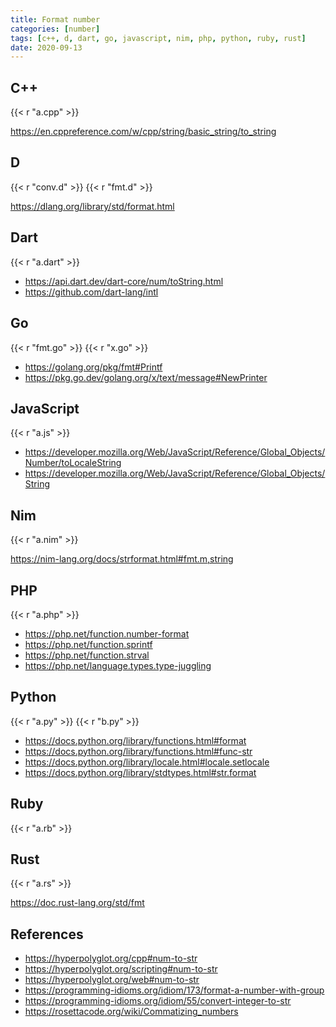```yaml
---
title: Format number
categories: [number]
tags: [c++, d, dart, go, javascript, nim, php, python, ruby, rust]
date: 2020-09-13
---
```


## C++

{{< r "a.cpp" >}}

<https://en.cppreference.com/w/cpp/string/basic_string/to_string>

## D

{{< r "conv.d" >}}
{{< r "fmt.d" >}}

<https://dlang.org/library/std/format.html>

## Dart

{{< r "a.dart" >}}

- <https://api.dart.dev/dart-core/num/toString.html>
- <https://github.com/dart-lang/intl>

## Go

{{< r "fmt.go" >}}
{{< r "x.go" >}}

- <https://golang.org/pkg/fmt#Printf>
- <https://pkg.go.dev/golang.org/x/text/message#NewPrinter>

## JavaScript

{{< r "a.js" >}}

- <https://developer.mozilla.org/Web/JavaScript/Reference/Global_Objects/Number/toLocaleString>
- <https://developer.mozilla.org/Web/JavaScript/Reference/Global_Objects/String>

## Nim

{{< r "a.nim" >}}

<https://nim-lang.org/docs/strformat.html#fmt.m,string>

## PHP

{{< r "a.php" >}}

- <https://php.net/function.number-format>
- <https://php.net/function.sprintf>
- <https://php.net/function.strval>
- <https://php.net/language.types.type-juggling>

## Python

{{< r "a.py" >}}
{{< r "b.py" >}}

- <https://docs.python.org/library/functions.html#format>
- <https://docs.python.org/library/functions.html#func-str>
- <https://docs.python.org/library/locale.html#locale.setlocale>
- <https://docs.python.org/library/stdtypes.html#str.format>

## Ruby

{{< r "a.rb" >}}

## Rust

{{< r "a.rs" >}}

<https://doc.rust-lang.org/std/fmt>

## References

- <https://hyperpolyglot.org/cpp#num-to-str>
- <https://hyperpolyglot.org/scripting#num-to-str>
- <https://hyperpolyglot.org/web#num-to-str>
- <https://programming-idioms.org/idiom/173/format-a-number-with-group>
- <https://programming-idioms.org/idiom/55/convert-integer-to-str>
- <https://rosettacode.org/wiki/Commatizing_numbers>
